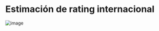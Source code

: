 # Estimación de rating internacional
![image](https://github.com/user-attachments/assets/673caab3-9b0d-423f-b277-5c8fb56507e5)

